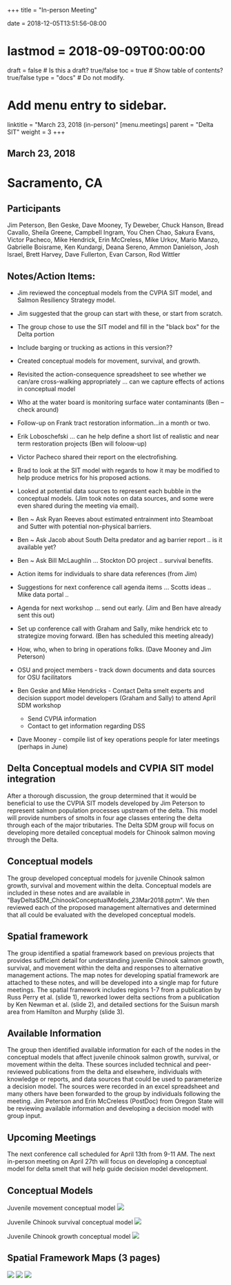 +++
title = "In-person Meeting"

date = 2018-12-05T13:51:56-08:00
# lastmod = 2018-09-09T00:00:00

draft = false  # Is this a draft? true/false
toc = true  # Show table of contents? true/false
type = "docs"  # Do not modify.

# Add menu entry to sidebar.
linktitle = "March 23, 2018 (in-person)"
[menu.meetings]
  parent = "Delta SIT"
  weight = 3
+++

## March 23, 2018

# Sacramento, CA

## Participants
Jim Peterson, Ben Geske, Dave Mooney, Ty Deweber, Chuck Hanson, Bread Cavallo, Sheila Greene, Campbell Ingram, You Chen Chao, Sakura Evans, Victor Pacheco, Mike Hendrick, Erin McCreless, Mike Urkov, Mario Manzo, Gabrielle Boisrame, Ken Kundargi, Deana Sereno, Ammon Danielson, Josh Israel, Brett Harvey, Dave Fullerton, Evan Carson, Rod Wittler

## Notes/Action Items:

- Jim reviewed the conceptual models from the CVPIA SIT model, and Salmon Resiliency Strategy model.
- Jim suggested that the group can start with these, or start from scratch.
- The group chose to use the SIT model and fill in the &quot;black box&quot; for the Delta portion
- Include barging or trucking as actions in this version??
- Created conceptual models for movement, survival, and growth.
- Revisited the action-consequence spreadsheet to see whether we can/are cross-walking appropriately … can we capture effects of actions in conceptual model
- Who at the water board is monitoring surface water contaminants (Ben – check around)
- Follow-up on Frank tract restoration information…in a month or two.
- Erik Loboschefski … can he help define a short list of realistic and near term restoration projects (Ben will foloow-up)
- Victor Pacheco shared their report on the electrofishing.
- Brad to look at the SIT model with regards to how it may be modified to help produce metrics for his proposed actions.
- Looked at potential data sources to represent each bubble in the conceptual models. (Jim took notes on data sources, and some were even shared during the meeting via email).
- Ben ~ Ask Ryan Reeves about estimated entrainment into Steamboat and Sutter with potential non-physical barriers.
- Ben ~ Ask Jacob about South Delta predator and ag barrier report .. is it available yet?
- Ben ~ Ask Bill McLaughlin … Stockton DO project .. survival benefits.
- Action items for individuals to share data references (from Jim)
- Suggestions for next conference call agenda items … Scotts ideas .. Mike data portal ..
- Agenda for next workshop … send out early. (Jim and Ben have already sent this out)
- Set up conference call with Graham and Sally, mike hendrick etc to strategize moving forward. (Ben has scheduled this meeting already)
- How, who, when to bring in operations folks. (Dave Mooney and Jim Peterson)

- OSU and project members - track down documents and data sources for OSU facilitators
- Ben Geske and Mike Hendricks - Contact Delta smelt experts and decision support model developers (Graham and Sally) to attend April SDM workshop
  - Send CVPIA information
  - Contact to get information regarding DSS
- Dave Mooney - compile list of key operations people for later meetings (perhaps in June)

## Delta Conceptual models and CVPIA SIT model integration

After a thorough discussion, the group determined that it would be beneficial to use the CVPIA SIT models developed by Jim Peterson to represent salmon population processes upstream of the delta. This model will provide numbers of smolts in four age classes entering the delta through each of the major tributaries. The Delta SDM group will focus on developing more detailed conceptual models for Chinook salmon moving through the Delta.

## Conceptual models

The group developed conceptual models for juvenile Chinook salmon growth, survival and movement within the delta. Conceptual models are included in these notes and are available in &quot;BayDeltaSDM\_ChinookConceptualModels\_23Mar2018.pptm&quot;. We then reviewed each of the proposed management alternatives and determined that all could be evaluated with the developed conceptual models.

## Spatial framework

The group identified a spatial framework based on previous projects that provides sufficient detail for understanding juvenile Chinook salmon growth, survival, and movement within the delta and responses to alternative management actions. The map notes for developing spatial framework are attached to these notes, and will be developed into a single map for future meetings. The spatial framework includes regions 1-7 from a publication by Russ Perry et al. (slide 1), reworked lower delta sections from a publication by Ken Newman et al. (slide 2), and detailed sections for the Suisun marsh area from Hamilton and Murphy (slide 3).

## Available Information

The group then identified available information for each of the nodes in the conceptual models that affect juvenile chinook salmon growth, survival, or movement within the delta.  These sources included technical and peer-reviewed publications from the delta and elsewhere, individuals with knowledge or reports, and data sources that could be used to parameterize a decision model. The sources were recorded in an excel spreadsheet and many others have been forwarded to the group by individuals following the meeting.  Jim Peterson and Erin McCreless (PostDoc) from Oregon State will be reviewing available information and developing a decision model with group input.

## Upcoming Meetings

The next conference call scheduled for April 13th from 9-11 AM. The next in-person meeting on April 27th will focus on developing a conceptual model for delta smelt that will help guide decision model development.

## Conceptual Models

Juvenile movement conceptual model
![](/img/2018-03-23-pic1.png)

Juvenile Chinook survival conceptual model
![](/img/2018-03-23-pic2.png)

Juvenile Chinook growth conceptual model
![](/img/2018-03-23-pic3.png)

## Spatial Framework Maps (3 pages)
![](/img/2018-03-23-pic4.png)
![](/img/2018-03-23-pic5.png)
![](/img/2018-03-23-pic6.png)



